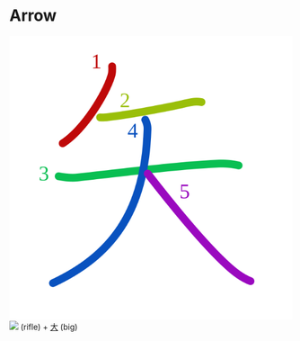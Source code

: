 # Arrow
![77e2](Kanji/kanji-colorize/77e2.svg)
[![](http://www.kanjidamage.com/assets/radsmall/rifle-e2b6a06c4ee9429c69c3f18b8d178c6017524c4332e82423253fa363927c149c.jpg)](http://www.kanjidamage.com/kanji/472-rifle) (rifle) + [大](Kanji/kanji-dict/大.md) (big)